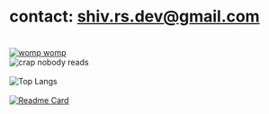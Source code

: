 # contact: shiv.rs.dev@gmail.com
# 
[![womp womp](https://readme-typing-svg.demolab.com/?lines=skibdi+gronk+rizzla+gyatt)](https://git.io/typing-svg)
</br>
![crap nobody reads](https://github-readme-stats.vercel.app/api?username=shivrsdev&hide=contribs,prs&theme=dark)
</br> </br>
![Top Langs](https://github-readme-stats.vercel.app/api/top-langs/?username=shivrsdev&langs_count=3&theme=dark)
</br> </br>
[![Readme Card](https://github-readme-stats.vercel.app/api/pin/?username=shivrsdev&repo=rocketdb&theme=dark)](https://github.com/anuraghazra/github-readme-stats)
